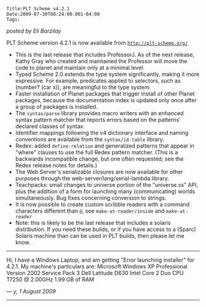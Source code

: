 
    Title:PLT Scheme v4.2.1
    Date:2009-07-30T08:24:00.001-04:00
    Tags:

*posted by Eli Barzilay*

PLT Scheme version 4.2.1 is now available from
  [`http://plt-scheme.org/`](http://plt-scheme.org/)

* This is the last release that includes ProfessorJ. As of the next release, Kathy Gray who created and maintained the Professor will move the code to planet and maintain only at a minimal level. 
* Typed Scheme 2.0 extends the type system significantly, making it more expressive.  For example, predicates applied to selectors, such as (number? (car x)), are meaningful to the type system. 
* Faster installation of Planet packages that trigger install of other Planet packages, because the documentation index is updated only once after a group of packages is installed. 
* The `syntax/parse` library provides macro writers with an enhanced syntax pattern matcher that reports errors based on the patterns' declared classes of syntax. 
* Identifier mappings following the v4 dictionary interface and naming conventions are available from the `syntax/id-table` library. 
* Redex: added `define-relation` and generalized patterns that appear in "where" clauses to use the full Redex pattern matcher. (This is a backwards incompatible change, but one often requested; see the Redex release notes for details.) 
* The Web Server's serializable closures are now available for other purposes through the web-server/lang/serial-lambda library. 
* Teachpacks: small changes to universe portion of the "universe.ss" API, plus the addition of a form for launching many (communicating) worlds simultaneously.  Bug fixes concerning conversion to strings. 
* It is now possible to create custom scribble readers with a command characters different than `@`, see `make-at-reader/inside` and `make-at-reader` 
* Note: this is likely to be the last release that includes a solaris distribution.  If you need these builds, or if you have access to a (Sparc) Solaris machine than can be used in PLT builds, then please let me know.

<!-- more -->



* * *

Hi, I have a Windows Laptop, and am getting "Error launching installer" for 4.2.1. My machine's particulars are:
Microsoft Windows XP Professional
Version 2002 Service Pack 3
Dell Latitude D630
Intel Core 2 Duo CPU
T7250 @ 2.00GHz
1.99 GB of RAM

— *y, 1 August 2009*

* * *

